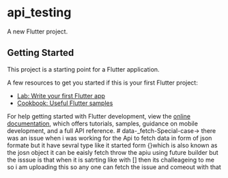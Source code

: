 # api_testing

A new Flutter project.

## Getting Started

This project is a starting point for a Flutter application.

A few resources to get you started if this is your first Flutter project:

- [Lab: Write your first Flutter app](https://docs.flutter.dev/get-started/codelab)
- [Cookbook: Useful Flutter samples](https://docs.flutter.dev/cookbook)

For help getting started with Flutter development, view the
[online documentation](https://docs.flutter.dev/), which offers tutorials,
samples, guidance on mobile development, and a full API reference.
#   d a t a - _ f e t c h - S p e c i a l - c a s e - > there was an issue when i was working for the Api to fetch data in form of json formate but it have sevral type like it started form {}which is also known as the josn object  it can be eaisly  fetch throw the apiu using future builder but the isssue  is that when it  is satrting like with [] then its challeageing to me so i am uploading this so any one can fetch the issue and comeout with that
  
 
